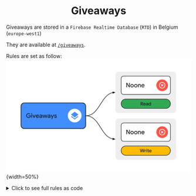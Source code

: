 <div align='center'>
    <h1><b>Giveaways</b></h1>
</div>

Giveaways are stored in a `Firebase Realtime Database` (`RTD`) in Belgium (`europe-west1`)

They are available at [`/giveaways`](https://rahneil-n3-co-default-rtdb.europe-west1.firebasedatabase.app/giveaways).

Rules are set as follow:
![rules](./rules.svg "Rules"){width=50%}
<details><summary>Click to see full rules as code</summary>

```
".read": false,
".write": false
```

</details>
